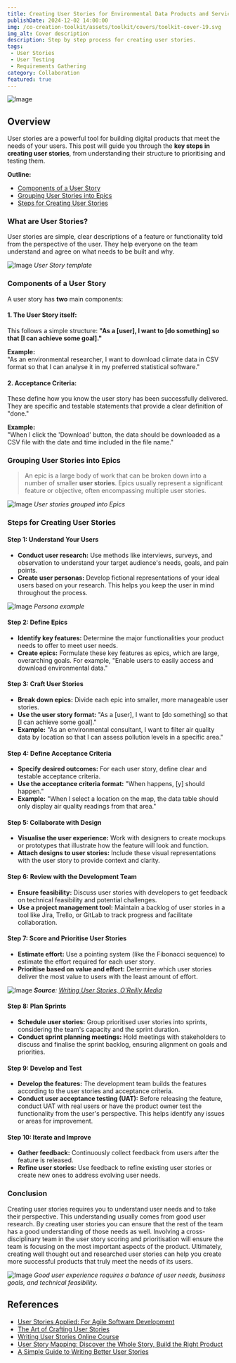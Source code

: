 ```yaml
---
title: Creating User Stories for Environmental Data Products and Services
publishDate: 2024-12-02 14:00:00
img: /co-creation-toolkit/assets/toolkit/covers/toolkit-cover-19.svg
img_alt: Cover description
description: Step by step process for creating user stories.
tags:
 - User Stories
 - User Testing
 - Requirements Gathering
category: Collaboration
featured: true
---
```


![Image](/co-creation-toolkit/assets/illustrations/user-stories-notes.svg)

## Overview

 User stories are a powerful tool for building digital products that meet the needs of your users. This post will guide you through the **key steps in creating user stories**, from understanding their structure to prioritising and testing them.

**Outline:**

* [Components of a User Story](#components-of-a-user-story)
* [Grouping User Stories into Epics](#grouping-user-stories-into-epics)
* [Steps for Creating User Stories](#steps-for-creating-user-stories)

### What are User Stories?

User stories are simple, clear descriptions of a feature or functionality told from the perspective of the user. They help everyone on the team understand and agree on what needs to be built and why.

![Image](/co-creation-toolkit/assets/illustrations/user-story-template.png)
*User Story template*

### Components of a User Story

A user story has **two** main components:

#### 1. The User Story itself:
This follows a simple structure: **"As a [user], I want to [do something] so that [I can achieve some goal]."**

**Example:**\
"As an environmental researcher, I want to download climate data in CSV format so that I can analyse it in my preferred statistical software."

#### 2. Acceptance Criteria:
These define how you know the user story has been successfully delivered. They are specific and testable statements that provide a clear definition of "done."
    
**Example:**\
"When I click the 'Download' button, the data should be downloaded as a CSV file with the date and time included in the file name."

### Grouping User Stories into Epics

> An epic is a large body of work that can be broken down into a number of smaller **user stories**. Epics usually represent a significant feature or objective, often encompassing multiple user stories.

![Image](/co-creation-toolkit/assets/illustrations/epics-and-user-stories.png)
*User stories grouped into Epics*

### Steps for Creating User Stories

#### Step 1: Understand Your Users

- **Conduct user research:** Use methods like interviews, surveys, and observation to understand your target audience's needs, goals, and pain points.
- **Create user personas:** Develop fictional representations of your ideal users based on your research. This helps you keep the user in mind throughout the process.

![Image](/co-creation-toolkit/assets/toolkit/user-stories/policy-maker-persona.png)
*Persona example*

#### Step 2: Define Epics

- **Identify key features:** Determine the major functionalities your product needs to offer to meet user needs.
- **Create epics:** Formulate these key features as epics, which are large, overarching goals. For example, "Enable users to easily access and download environmental data."

#### Step 3:  Craft User Stories

- **Break down epics:** Divide each epic into smaller, more manageable user stories.
- **Use the user story format:** "As a [user], I want to [do something] so that [I can achieve some goal]."
- **Example:** "As an environmental consultant, I want to filter air quality data by location so that I can assess pollution levels in a specific area."

#### Step 4:  Define Acceptance Criteria

- **Specify desired outcomes:** For each user story, define clear and testable acceptance criteria.
- **Use the acceptance criteria format:** "When happens, [y] should happen."
- **Example:** "When I select a location on the map, the data table should only display air quality readings from that area."

#### Step 5:  Collaborate with Design

- **Visualise the user experience:** Work with designers to create mockups or prototypes that illustrate how the feature will look and function.
- **Attach designs to user stories:** Include these visual representations with the user story to provide context and clarity.

#### Step 6:  Review with the Development Team

- **Ensure feasibility:** Discuss user stories with developers to get feedback on technical feasibility and potential challenges.
- **Use a project management tool:** Maintain a backlog of user stories in a tool like Jira, Trello, or GitLab to track progress and facilitate collaboration.

#### Step 7:  Score and Prioritise User Stories

- **Estimate effort:** Use a pointing system (like the Fibonacci sequence) to estimate the effort required for each user story.
- **Prioritise based on value and effort:** Determine which user stories deliver the most value to users with the least amount of effort.

![Image](/co-creation-toolkit/assets/illustrations/scoring-user-stories.png)
***Source**:  [Writing User Stories, O'Reilly Media](https://learning.oreilly.com/course/writing-user-stories/9781491993934/)*

#### Step 8: Plan Sprints

- **Schedule user stories:** Group prioritised user stories into sprints, considering the team's capacity and the sprint duration.
- **Conduct sprint planning meetings:** Hold meetings with stakeholders to discuss and finalise the sprint backlog, ensuring alignment on goals and priorities.

#### Step 9:  Develop and Test

- **Develop the features:** The development team builds the features according to the user stories and acceptance criteria.
- **Conduct user acceptance testing (UAT):** Before releasing the feature, conduct UAT with real users or have the product owner test the functionality from the user's perspective. This helps identify any issues or areas for improvement.

#### Step 10:  Iterate and Improve

- **Gather feedback:** Continuously collect feedback from users after the feature is released.
- **Refine user stories:** Use feedback to refine existing user stories or create new ones to address evolving user needs.

### **Conclusion**

Creating user stories requires you to understand user needs and to take their perspective. This understanding usually comes from good user research. By creating user stories you can ensure that the rest of the team has a good understanding of those needs as well. Involving a cross-disciplinary team in the user story scoring and prioritisation will ensure the team is focusing on the most important aspects of the product. Ultimately, creating well thought out and researched user stories can help you create more successful products that truly meet the needs of its users.

![Image](/co-creation-toolkit/assets/illustrations/ux-formula.png)
*Good user experience requires a balance of user needs, business goals, and technical feasibility.*

## References

* [User Stories Applied: For Agile Software Development](https://learning.oreilly.com/library/view/user-stories-applied/0321205685/)
* [The Art of Crafting User Stories](https://learning.oreilly.com/library/view/the-art-of/9781837639496/)
* [Writing User Stories Online Course](https://learning.oreilly.com/course/writing-user-stories/9781491993934/)
* [User Story Mapping: Discover the Whole Story, Build the Right Product](https://learning.oreilly.com/videos/user-story-mapping/9781663728661/)
* [A Simple Guide to Writing Better User Stories](https://medium.com/@jacobthomasharrison/a-simple-guide-to-writing-better-user-stories-931f07f990d1)
